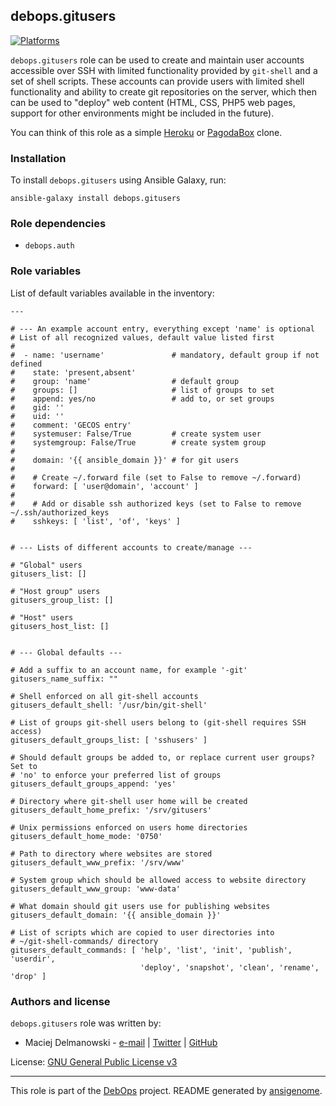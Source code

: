 ## debops.gitusers

[![Platforms](http://img.shields.io/badge/platforms-debian%20|%20ubuntu-lightgrey.svg)](#)

`debops.gitusers` role can be used to create and maintain user accounts
accessible over SSH with limited functionality provided by `git-shell` and
a set of shell scripts. These accounts can provide users with limited shell
functionality and ability to create git repositories on the server, which
then can be used to "deploy" web content (HTML, CSS, PHP5 web pages,
support for other environments might be included in the future).

You can think of this role as a simple [Heroku](https://www.heroku.com/) or
[PagodaBox](https://pagodabox.com/) clone.

### Installation

To install `debops.gitusers` using Ansible Galaxy, run:

    ansible-galaxy install debops.gitusers

### Role dependencies

- `debops.auth`



### Role variables

List of default variables available in the inventory:

    ---
    
    # --- An example account entry, everything except 'name' is optional
    # List of all recognized values, default value listed first
    #
    #  - name: 'username'               # mandatory, default group if not defined
    #    state: 'present,absent'
    #    group: 'name'                  # default group
    #    groups: []                     # list of groups to set
    #    append: yes/no                 # add to, or set groups
    #    gid: ''
    #    uid: ''
    #    comment: 'GECOS entry'
    #    systemuser: False/True         # create system user
    #    systemgroup: False/True        # create system group
    #
    #    domain: '{{ ansible_domain }}' # for git users
    #
    #    # Create ~/.forward file (set to False to remove ~/.forward)
    #    forward: [ 'user@domain', 'account' ]
    #
    #    # Add or disable ssh authorized keys (set to False to remove ~/.ssh/authorized_keys
    #    sshkeys: [ 'list', 'of', 'keys' ]
    
    
    # --- Lists of different accounts to create/manage ---
    
    # "Global" users
    gitusers_list: []
    
    # "Host group" users
    gitusers_group_list: []
    
    # "Host" users
    gitusers_host_list: []
    
    
    # --- Global defaults ---
    
    # Add a suffix to an account name, for example '-git'
    gitusers_name_suffix: ""
    
    # Shell enforced on all git-shell accounts
    gitusers_default_shell: '/usr/bin/git-shell'
    
    # List of groups git-shell users belong to (git-shell requires SSH access)
    gitusers_default_groups_list: [ 'sshusers' ]
    
    # Should default groups be added to, or replace current user groups? Set to
    # 'no' to enforce your preferred list of groups
    gitusers_default_groups_append: 'yes'
    
    # Directory where git-shell user home will be created
    gitusers_default_home_prefix: '/srv/gitusers'
    
    # Unix permissions enforced on users home directories
    gitusers_default_home_mode: '0750'
    
    # Path to directory where websites are stored
    gitusers_default_www_prefix: '/srv/www'
    
    # System group which should be allowed access to website directory
    gitusers_default_www_group: 'www-data'
    
    # What domain should git users use for publishing websites
    gitusers_default_domain: '{{ ansible_domain }}'
    
    # List of scripts which are copied to user directories into
    # ~/git-shell-commands/ directory
    gitusers_default_commands: [ 'help', 'list', 'init', 'publish', 'userdir',
                                 'deploy', 'snapshot', 'clean', 'rename', 'drop' ]





### Authors and license

`debops.gitusers` role was written by:

- Maciej Delmanowski - [e-mail](mailto:drybjed@gmail.com) | [Twitter](https://twitter.com/drybjed) | [GitHub](https://github.com/drybjed)


License: [GNU General Public License v3](https://tldrlegal.com/license/gnu-general-public-license-v3-(gpl-3))


***

This role is part of the [DebOps](http://debops.org/) project. README generated by [ansigenome](https://github.com/nickjj/ansigenome/).

